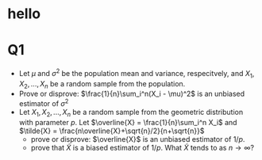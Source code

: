 # hello

# Q1
- Let $\mu$ and $\sigma^2$ be the population mean and variance, respecitvely, and $X_1,X_2,...,X_n$ be a random sample from the population. 
- Prove or disprove: $\frac{1}{n}\sum_i^n(X_i - \mu)^2$ is an unbiased estimator of $\sigma^2$
- Let $X_1,X_2,...,X_n$ be a random sample from the geometric distribution with parameter $p$. Let $\overline{X} = \frac{1}{n}\sum_i^n X_i$ and $\tilde{X} = \frac{n\overline{X}+\sqrt{n}/2}{n+\sqrt{n}}$
	- prove or disprove: $\overline{X}$ is an unbiased estimator of $1/p$.
	- prove that $\tilde{X}$ is a biased estimator of $1/p$. What $\tilde{X}$ tends to as $n\rightarrow\infty$?

